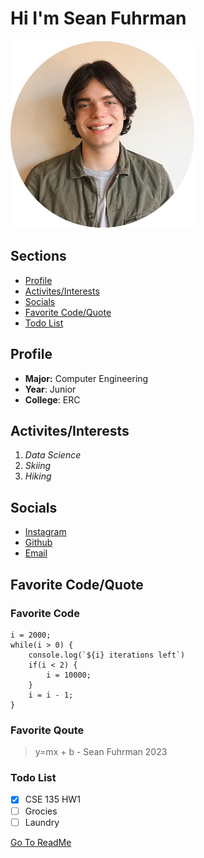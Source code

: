 # Hi I'm Sean Fuhrman

<img src="Mid_Res_Portrait.webp"
     alt="Portrait"
     height="300px" />

## Sections
- [Profile](https://github.com/Sean-Fuhrman/CSE110_Lab1/blob/main/index.md#profile)
- [Activites/Interests](https://github.com/Sean-Fuhrman/CSE110_Lab1/blob/main/index.md#activitesinterests)
- [Socials](https://github.com/Sean-Fuhrman/CSE110_Lab1/blob/main/index.md#activitesinterests)
- [Favorite Code/Quote](https://github.com/Sean-Fuhrman/CSE110_Lab1/blob/main/index.md#activitesinterests)
- [Todo List](https://github.com/Sean-Fuhrman/CSE110_Lab1/blob/main/index.md#todolist)

## Profile
- **Major:** Computer Engineering
- **Year**: Junior
- **College**: ERC

## Activites/Interests
1. *Data Science*
2. *Skiing* 
3. *Hiking*

## Socials
- [Instagram]([Instagram](https://www.instagram.com/sean.fuhrman/))
- [Github](https://github.com/Sean-Fuhrman)
- [Email](mailto:seantfuhrman@gmail.com)

## Favorite Code/Quote
### Favorite Code
```
i = 2000;
while(i > 0) {
    console.log(`${i} iterations left`)
    if(i < 2) {
        i = 10000;
    }
    i = i - 1;
}
```
### Favorite Qoute
>  y=mx + b - Sean Fuhrman 2023


### Todo List
- [x] CSE 135 HW1
- [ ] Grocies
- [ ] Laundry
  
[Go To ReadMe](README.md)
